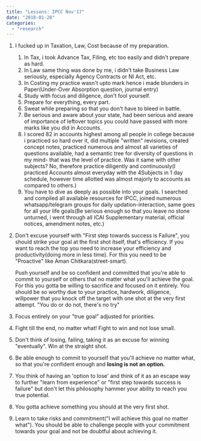 ```yaml
---
title: "Lessons: IPCC Nov'17"
date: "2018-01-28"
categories: 
  - "research"
---
```


1. I fucked up in Taxation, Law, Cost because of my preparation.
    1. In Tax, i took Advance Tax, Filing, etc too easily and didn't prepare as hard.
    2. In Law same thing was done by me, i didn't take Business Law seriously, especially Agency Contracts or NI Act, etc.
    3. In Costing my practice wasn't upto mark hence i made blunders in Paper(Under-Over Absorption question, journal entry)
    4. Study with focus and diligence, don't fool yourself.
    5. Prepare for everything, every part.
    6. Sweat while preparing so that you don't have to bleed in battle.
    7. Be serious and aware about your state, had been serious and aware of importance of leftover topics you could have passed with more marks like you did in Accounts.
    8. I scored 82 in accounts highest among all people in college because i practiced so hard over it, did multiple "written" revisions, created concept notes, practiced numerous and almost all varieties of questions available, had a semantic tree for diversity of questions in my mind- that was the level of practice. Was it same with other subjects? No, therefore practice diligently and continuously(I practiced Accounts almost everyday with the 4Subjects in 1 day schedule, however time allotted was almost majorly to accounts as compared to others.)
    9. You have to dive as deeply as possible into your goals. I searched and compiled all available resources for IPCC, joined numerous whatsapp/telegram groups for daily updation-interaction, same goes for all your life goals(Be serious enough so that you leave no stone unturned, i went through all ICAI Supplementary material, official notices, amendment notes, etc.)
2. Don't excuse yourself with "First step towards success is Failure", you should strike your goal at the first shot itself, that's efficiency. If you want to reach the top you need to increase your efficiency and productivity(doing more in less time). For this you need to be "Proactive" like Aman Chitkara(street-smart).
    
    Push yourself and be so confident and committed that you're able to commit to yourself or others that no matter what you'll achieve the goal. For this you gotta be willing to sacrifice and focused on it entirely. You should be so worthy due to your practice, hardwork, diligence, willpower that you knock off the target with one shot at the very first attempt. "You do or do not, there's no try"
3. Focus entirely on your "true goal" adjusted for priorities.
4. Fight till the end, no matter what! Fight to win and not lose small.
5. Don't think of losing, failing, taking it as an excuse for winning "eventually". Win at the straight shot.
6. Be able enough to commit to yourself that you'll achieve no matter what, so that you're confident enough and **losing is not an option.**
7. You think of having an 'option to lose' and think of it as an escape way to further "learn from experience" or "first step towards success is failure" but don't let this philosophy hammer your ability to reach you true potential.
8. You gotta achieve something you should at the very first shot.
9. Learn to take risks and commitment("I will achieve this goal no matter what"). You should be able to challenge people with your commitment towards your goal and not be doubtful about achieving it.
